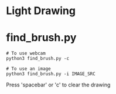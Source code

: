 # Light Drawing

# find_brush.py

```
# To use webcam
python3 find_brush.py -c 

# To use an image
python3 find_brush.py -i IMAGE_SRC
```

Press 'spacebar' or 'c' to clear the drawing
